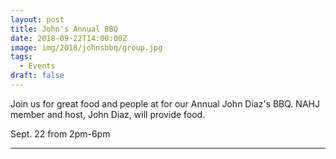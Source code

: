 ```yaml
---
layout: post
title: John's Annual BBQ
date: 2018-09-22T14:00:00Z
image: img/2018/johnsbbq/group.jpg
tags: 
  - Events
draft: false
---
```


Join us for great food and people at for our Annual John Diaz's BBQ. NAHJ member and host, John Diaz, will provide food. 

Sept. 22 from 2pm-6pm

---
